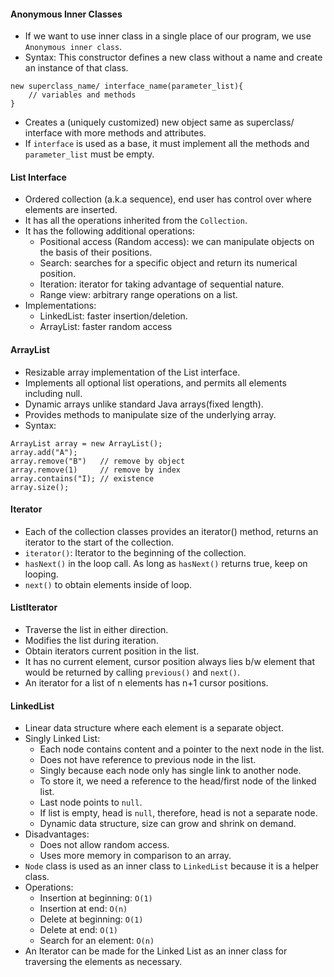 #### Anonymous Inner Classes

- If we want to use inner class in a single place of our program, we use `Anonymous inner class`.
- Syntax: This constructor defines a new class without a name and create an instance of that class.

```
new superclass_name/ interface_name(parameter_list){
    // variables and methods
}
```

- Creates a (uniquely customized) new object same as superclass/ interface with more methods and attributes.
- If `interface` is used as a base, it must implement all the methods and `parameter_list` must be empty.

#### List Interface

- Ordered collection (a.k.a sequence), end user has control over where elements are inserted.
- It has all the operations inherited from the `Collection`.
- It has the following additional operations:
    - Positional access (Random access): we can manipulate objects on the basis of their positions.
    - Search: searches for a specific object and return its numerical position.
    - Iteration: iterator for taking advantage of sequential nature.
    - Range view: arbitrary range operations on a list.
- Implementations:
    - LinkedList: faster insertion/deletion.
    - ArrayList: faster random access

#### ArrayList

- Resizable array implementation of the List interface.
- Implements all optional list operations, and permits all elements including null.
- Dynamic arrays unlike standard Java arrays(fixed length).
- Provides methods to manipulate size of the underlying array.
- Syntax:

```
ArrayList array = new ArrayList();
array.add("A");
array.remove("B")   // remove by object
array.remove(1)     // remove by index
array.contains("I); // existence
array.size();
```

#### Iterator

- Each of the collection classes provides an iterator() method, returns an iterator to the start of the collection.
- `iterator()`: Iterator to the beginning of the collection.
- `hasNext()` in the loop call. As long as `hasNext()` returns true, keep on looping.
- `next()` to obtain elements inside of loop.

#### ListIterator

- Traverse the list in either direction.
- Modifies the list during iteration.
- Obtain iterators current position in the list.
- It has no current element, cursor position always lies b/w element that would be returned by calling `previous()`
  and `next()`.
- An iterator for a list of n elements has n+1 cursor positions.

#### LinkedList

- Linear data structure where each element is a separate object.
- Singly Linked List:
  - Each node contains content and a pointer to the next node in the list.
  - Does not have reference to previous node in the list.
  - Singly because each node only has single link to another node.
  - To store it, we need a reference to the head/first node of the linked list.
  - Last node points to `null`.
  - If list is empty, head is `null`, therefore, head is not a separate node.
  - Dynamic data structure, size can grow and shrink on demand.
- Disadvantages:
  - Does not allow random access.
  - Uses more memory in comparison to an array.
- `Node` class is used as an inner class to `LinkedList` because it is a helper class.
- Operations:
  - Insertion at beginning: `O(1)`
  - Insertion at end: `O(n)`
  - Delete at beginning: `O(1)`
  - Delete at end: `O(1)`
  - Search for an element: `O(n)`
- An Iterator can be made for the Linked List as an inner class for traversing the elements as necessary.